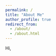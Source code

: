 ```yaml
---
permalink: /
title: "About Me"
author_profile: true
redirect_from: 
  - /about/
  - /about.html
---
```


Hi,
